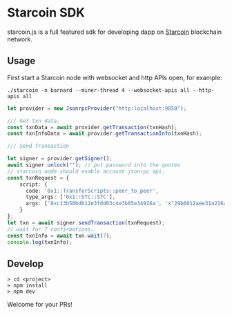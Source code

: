 # Starcoin SDK

starcoin.js is a full featured sdk for developing dapp on [Starcoin](https://github.com/starcoinorg/starcoin) blockchain network.

## Usage

First start a Starcoin node with websocket and http APIs open, for example:

``` shell
./starcoin -n barnard --miner-thread 4 --websocket-apis all --http-apis all
```


``` typescript
let provider = new JsonrpcProvider("http:localhost:9850");

/// Get txn data.
const txnData = await provider.getTransaction(txnHash);
const txnInfoData = await provider.getTransactionInfo(txnHash);

/// Send Transaction

let signer = provider.getSigner();
await signer.unlock(""); // put password into the quotes
// starcoin node should enable account jsonrpc api.
const txnRequest = {
    script: {
      code: '0x1::TransferScripts::peer_to_peer',
      type_args: ['0x1::STC::STC'],
      args: ['0xc13b50bdb12e3fdd03c4e3b05e34926a', 'x"29b6012aee31a216af67c3d05e21a092c13b50bdb12e3fdd03c4e3b05e34926a"', '100000u128'],
    }
};
let txn = await signer.sendTransaction(txnRequest);
// wait for 7 confirmations.
const txnInfo = await txn.wait(7);
console.log(txnInfo);
```

## Develop

```shell
> cd <project>
> npm install
> npm dev
```

Welcome for your PRs! 
